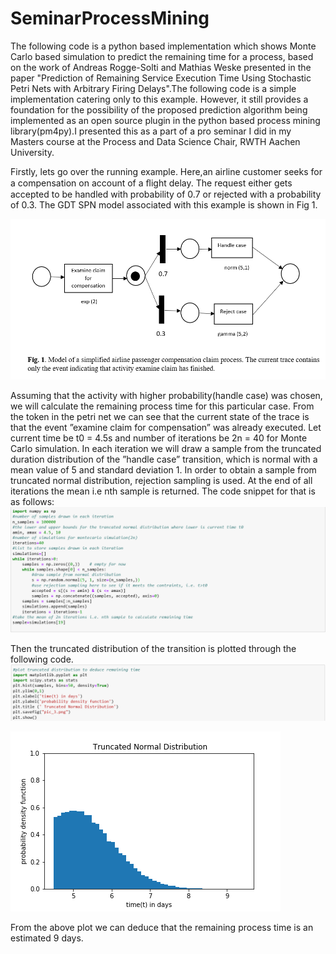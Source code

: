 # SeminarProcessMining
The following code is a python based implementation which shows Monte Carlo based simulation to predict the remaining time for a process, based on the work of Andreas Rogge-Solti and Mathias Weske presented in the paper "Prediction of Remaining Service Execution Time Using Stochastic Petri Nets with Arbitrary Firing Delays".The following code is a simple implementation catering only to this example. However, it still provides a foundation for the possibility of the proposed prediction algorithm being implemented as an open source plugin in the python based process mining library(pm4py).I presented this as a part of a pro seminar I did in my Masters course at the Process and Data Science Chair, RWTH Aachen University.

Firstly, lets go over the running example. Here,an airline customer seeks for a compensation on account of a ﬂight delay. The request either gets accepted to be handled with probability of 0.7 or rejected with a probability of 0.3. The GDT SPN model associated with this example is shown in Fig 1.

![Alt text](/pnet1.PNG?raw=true "Title")

Assuming that the activity with higher probability(handle case) was chosen, we will calculate the remaining process time for this particular case. From the token in the petri net we can see that the current state of the trace is that the event ”examine claim for compensation” was already executed. Let current time be t0 = 4.5s and number of iterations be 2n = 40 for Monte Carlo simulation. In each iteration we will draw a sample from the truncated duration distribution of the ”handle case” transition, which is normal with a mean value of 5 and standard deviation 1. In order to obtain a sample from truncated normal distribution, rejection sampling is used. At the end of all iterations the mean i.e nth sample is returned. The code snippet for that is as follows:
![Alt text](/py1.PNG?raw=true "Title")

Then the truncated distribution of the transition is plotted through the following code.
![Alt text](/py2.png?raw=true "Title")

![Alt text](/pic_3.png?raw=true "Title")

From the above plot we can deduce that the remaining process time is an estimated 9 days.


